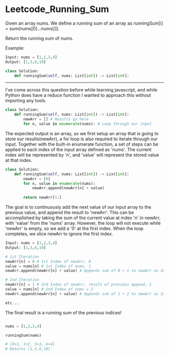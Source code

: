 # Leetcode_Running_Sum

Given an array nums. We define a running sum of an array as runningSum[i] = sum(nums[0]…nums[i]).

Return the running sum of nums.

Example:

```Python
Input: nums = [1,2,3,4]
Output: [1,3,6,10]
```

```Python
class Solution:
    def runningSum(self, nums: List[int]) -> List[int]:  
```
---

I've come across this question before while learning javascript, and while Python does have a reduce function I wanted to approach this without importing any tools.


```Python
class Solution:
    def runningSum(self, nums: List[int]) -> List[int]:
        newArr = [] # Results go here
        for n, value in enumerate(nums): # Loop through our input
```

The expected output is an array, so we first setup an array that is going to store our results(newArr), a for loop is also required to iterate through our input. Together with the built-in enumerate function, a set of steps can be applied to each index of the input array defined as 'nums'. The current index will be represented by 'n', and 'value' will represent the stored value at that index. 

```Python
class Solution:
    def runningSum(self, nums: List[int]) -> List[int]:
        newArr = [0]
        for n, value in enumerate(nums):
            newArr.append(newArr[n] + value)
            
        return newArr[1:]
```

The goal is to continuously add the next value of our input array to the previous value, and append the result to 'newArr'. This can be accomplished by taking the sum of the current value at index 'n' in newArr, with 'value' from the 'nums' array. However, the loop will not execute while 'newArr' is empty, so we add a '0' at the first index. When the loop completes, we slice newArr to ignore the first index.

```Python
Input: nums = [1,2,3,4]
Output: [1,3,6,10]

# 1st Iteration
newArr[n] = 0 # 1st Index of newArr, 0
value = nums[n] # 1st Index of nums, 1
newArr.append(newArr[n] + value) # Appends sum of 0 + 1 to newArr as 2nd index

# 2nd Iteration
newArr[n] = 1 # 2nd Index of newArr, result of previous append, 1
value = nums[n] # 2nd Index of nums = 2
newArr.append(newArr[n] + value) # Appends sum of 1 + 2 to newArr as 3rd index

etc...
```

The final result is a running sum of the previous indices!

```Python

nums = [1,2,3,4]

runningSum(nums)

# [0+1, 1+2, 3+3, 6+4]
# Returns [1,3,6,10]
```




